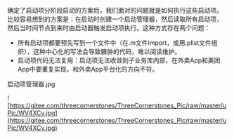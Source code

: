 确定了启动项分阶段启动的方案后，我们面对的问题就是如何执行这些启动项。
比较容易想到的方案是：在启动时创建一个启动管理器，然后读取所有启动项，
然后当时间节点到来时由启动器触发启动项执行。这种方式存在两个问题：

- 所有启动项都要预先写到一个文件中（在.m文件import，或用.plist文件组织），这种中心化的写法会导致臃肿的代码，难以阅读维护。
- 启动项代码无法复用：启动项无法收敛到子业务库内部，在外卖App和美团App中要重复实现，和外卖App平台化的方向不符。

启动项管理器.jpg

![https://gitee.com/threecornerstones/ThreeCornerstones_Pic/raw/master/uPic/WV4XCv.jpg](https://gitee.com/threecornerstones/ThreeCornerstones_Pic/raw/master/uPic/WV4XCv.jpg)